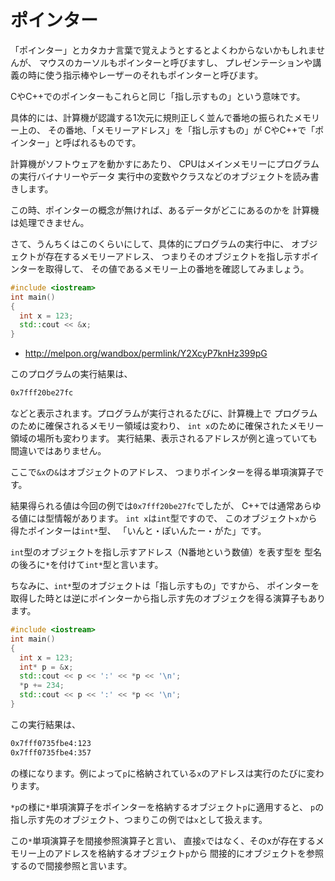# ポインター

「ポインター」とカタカナ言葉で覚えようとするとよくわからないかもしれませんが、
マウスのカーソルもポインターと呼びますし、
プレゼンテーションや講義の時に使う指示棒やレーザーのそれもポインターと呼びます。

CやC++でのポインターもこれらと同じ「指し示すもの」という意味です。

具体的には、計算機が認識する1次元に規則正しく並んで番地の振られたメモリー上の、
その番地、「メモリーアドレス」を「指し示すもの」が
CやC++で「ポインター」と呼ばれるものです。

計算機がソフトウェアを動かすにあたり、
CPUはメインメモリーにプログラムの実行バイナリーやデータ
実行中の変数やクラスなどのオブジェクトを読み書きします。

この時、ポインターの概念が無ければ、あるデータがどこにあるのかを
計算機は処理できません。

さて、うんちくはこのくらいにして、具体的にプログラムの実行中に、
オブジェクトが存在するメモリーアドレス、
つまりそのオブジェクトを指し示すポインターを取得して、
その値であるメモリー上の番地を確認してみましょう。

```C++
#include <iostream>
int main()
{
  int x = 123;
  std::cout << &x;
}
```

- http://melpon.org/wandbox/permlink/Y2XcyP7knHz399pG

このプログラムの実行結果は、

```bash
0x7fff20be27fc
```

などと表示されます。プログラムが実行されるたびに、計算機上で
プログラムのために確保されるメモリー領域は変わり、
`int x`のために確保されたメモリー領域の場所も変わります。
実行結果、表示されるアドレスが例と違っていても間違いではありません。

ここで`&x`の`&`はオブジェクトのアドレス、
つまりポインターを得る単項演算子です。

結果得られる値は今回の例では`0x7fff20be27fc`でしたが、
C++では通常あらゆる値には型情報があります。
`int x`は`int`型ですので、
このオブジェクト`x`から得たポインターは`int*`型、
「いんと・ぽいんたー・がた」です。

`int`型のオブジェクトを指し示すアドレス（N番地という数値）を表す型を
型名の後ろに`*`を付けて`int*`型と言います。

ちなみに、`int*`型のオブジェクトは「指し示すもの」ですから、
ポインターを取得した時とは逆にポインターから指し示す先のオブジェクを得る演算子もあります。

```C++
#include <iostream>
int main()
{
  int x = 123;
  int* p = &x;
  std::cout << p << ':' << *p << '\n';
  *p += 234;
  std::cout << p << ':' << *p << '\n';
}
```

この実行結果は、

```bash
0x7fff0735fbe4:123
0x7fff0735fbe4:357
```

の様になります。例によって`p`に格納されている`x`のアドレスは実行のたびに変わります。

`*p`の様に`*`単項演算子をポインターを格納するオブジェクト`p`に適用すると、
`p`の指し示す先のオブジェクト、つまりこの例では`x`として扱えます。

この`*`単項演算子を間接参照演算子と言い、
直接`x`ではなく、そのxが存在するメモリー上のアドレスを格納するオブジェクト`p`から
間接的にオブジェクトを参照するので間接参照と言います。
